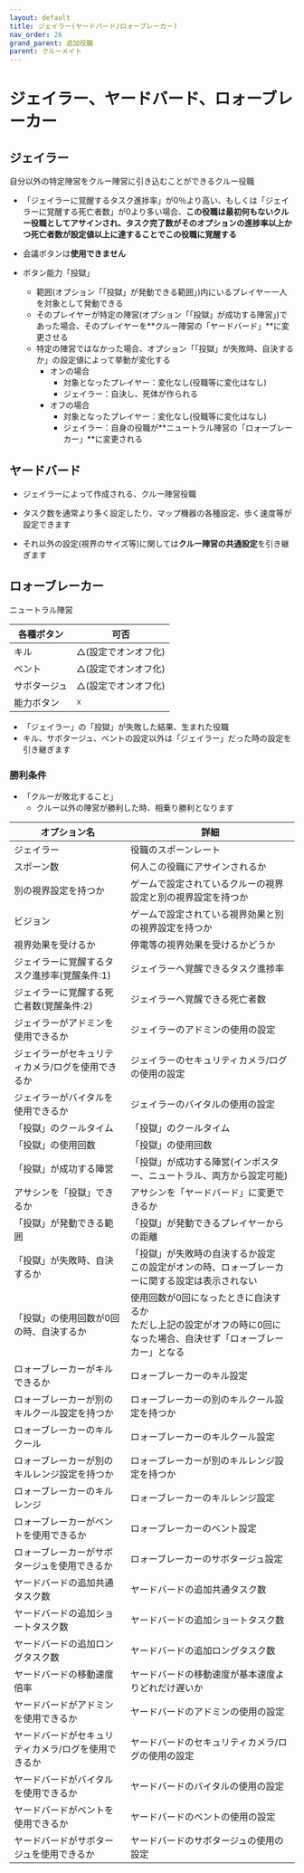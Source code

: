 ```yaml
---
layout: default
title: ジェイラー(ヤードバード/ロォーブレーカー)
nav_order: 26
grand_parent: 追加役職
parent: クルーメイト
---
```


# ジェイラー、ヤードバード、ロォーブレーカー

## ジェイラー

自分以外の特定陣営をクルー陣営に引き込むことができるクルー役職

- 「ジェイラーに覚醒するタスク進捗率」が0％より高い、もしくは「ジェイラーに覚醒する死亡者数」が0より多い場合、**この役職は最初何もないクルー役職としてアサインされ、タスク完了数がそのオプションの進捗率以上かつ死亡者数が設定値以上に達することでこの役職に覚醒する**

- 会議ボタンは**使用できません**
- ボタン能力「投獄」
  - 範囲(オプション「「投獄」が発動できる範囲」)内にいるプレイヤー一人を対象として発動できる
  - そのプレイヤーが特定の陣営(オプション「「投獄」が成功する陣営」)であった場合、そのプレイヤーを**クルー陣営の「ヤードバード」**に変更させる
  - 特定の陣営ではなかった場合、オプション「「投獄」が失敗時、自決するか」の設定値によって挙動が変化する
    - オンの場合
      - 対象となったプレイヤー：変化なし(役職等に変化はなし)
      - ジェイラー：自決し、死体が作られる
    - オフの場合
      - 対象となったプレイヤー：変化なし(役職等に変化はなし)
      - ジェイラー：自身の役職が**ニュートラル陣営の「ロォーブレーカー」**に変更される

## ヤードバード
- ジェイラーによって作成される、クルー陣営役職

- タスク数を通常より多く設定したり、マップ機器の各種設定、歩く速度等が設定できます
- それ以外の設定(視界のサイズ等)に関しては**クルー陣営の共通設定**を引き継ぎます

## ロォーブレーカー

ニュートラル陣営

|  各種ボタン |  可否  |
| ---- | ---- |
|  キル  | △(設定でオンオフ化) |
|  ベント  | △(設定でオンオフ化) |
|  サボタージュ  | △(設定でオンオフ化) |
|  能力ボタン  | ☓ |

- 「ジェイラー」の「投獄」が失敗した結果、生まれた役職
- キル、サボタージュ、ベントの設定以外は「ジェイラー」だった時の設定を引き継ぎます

### 勝利条件
  - 「クルーが敗北すること」
    - クルー以外の陣営が勝利した時、相乗り勝利となります

|  オプション名 |  詳細  |
| ---- | ---- |
|  ジェイラー  | 役職のスポーンレート |
|  スポーン数  | 何人この役職にアサインされるか |
|  別の視界設定を持つか  |  ゲームで設定されているクルーの視界設定と別の視界設定を持つか  |
|  ビジョン  |  ゲームで設定されている視界効果と別の視界設定を持つか  |
|  視界効果を受けるか  |  停電等の視界効果を受けるかどうか  |
|  ジェイラーに覚醒するタスク進捗率(覚醒条件:1)  |  ジェイラーへ覚醒できるタスク進捗率 |
|  ジェイラーに覚醒する死亡者数(覚醒条件:2)  |  ジェイラーへ覚醒できる死亡者数 |
|  ジェイラーがアドミンを使用できるか  |  ジェイラーのアドミンの使用の設定 |
|  ジェイラーがセキュリティカメラ/ログを使用できるか |  ジェイラーのセキュリティカメラ/ログの使用の設定 |
|  ジェイラーがバイタルを使用できるか |  ジェイラーのバイタルの使用の設定 |
|  「投獄」のクールタイム |  「投獄」のクールタイム |
|  「投獄」の使用回数 |  「投獄」の使用回数 |
|  「投獄」が成功する陣営 |  「投獄」が成功する陣営(インポスター、ニュートラル、両方から設定可能) |
|  アサシンを「投獄」できるか |  アサシンを「ヤードバード」に変更できるか |
|  「投獄」が発動できる範囲 | 「投獄」が発動できるプレイヤーからの距離 |
|  「投獄」が失敗時、自決するか | 「投獄」が失敗時の自決するか設定<br>この設定がオンの時、ロォーブレーカーに関する設定は表示されない |
|  「投獄」の使用回数が0回の時、自決するか | 使用回数が0回になったときに自決するか<br>ただし上記の設定がオフの時に0回になった場合、自決せず「ロォーブレーカー」となる |
|  ロォーブレーカーがキルできるか | ロォーブレーカーのキル設定 |
|  ロォーブレーカーが別のキルクール設定を持つか | ロォーブレーカーの別のキルクール設定を持つか |
|  ロォーブレーカーのキルクール | ロォーブレーカーのキルクール設定 |
|  ロォーブレーカーが別のキルレンジ設定を持つか | ロォーブレーカーが別のキルレンジ設定を持つか |
|  ロォーブレーカーのキルレンジ | ロォーブレーカーのキルレンジ設定 |
|  ロォーブレーカーがベントを使用できるか | ロォーブレーカーのベント設定 |
|  ロォーブレーカーがサボタージュを使用できるか | ロォーブレーカーのサボタージュ設定 |
|  ヤードバードの追加共通タスク数 | ヤードバードの追加共通タスク数 |
|  ヤードバードの追加ショートタスク数 | ヤードバードの追加ショートタスク数 |
|  ヤードバードの追加ロングタスク数 | ヤードバードの追加ロングタスク数 |
|  ヤードバードの移動速度倍率 | ヤードバードの移動速度が基本速度よりどれだけ遅いか |
|  ヤードバードがアドミンを使用できるか | ヤードバードのアドミンの使用の設定 |
|  ヤードバードがセキュリティカメラ/ログを使用できるか | ヤードバードのセキュリティカメラ/ログの使用の設定 |
|  ヤードバードがバイタルを使用できるか | ヤードバードのバイタルの使用の設定 |
|  ヤードバードがベントを使用できるか | ヤードバードのベントの使用の設定 |
|  ヤードバードがサボタージュを使用できるか | ヤードバードのサボタージュの使用の設定 |


